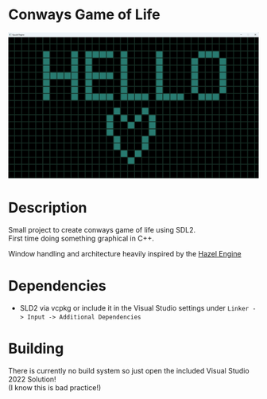 # Conways Game of Life
 ![Image of a Grid saying Hello with a Hearth](./Preview.png)
# Description
Small project to create conways game of life using SDL2.
<br>
First time doing something graphical in C++.
<br>

Window handling and architecture heavily inspired by the [Hazel Engine](https://github.com/TheCherno/Hazel) 

# Dependencies

- SLD2 via vcpkg or include it in the Visual Studio settings under
```Linker -> Input -> Additional Dependencies```

# Building
There is currently no build system so just open the included Visual Studio 2022 Solution!
<br>
(I know this is bad practice!)
